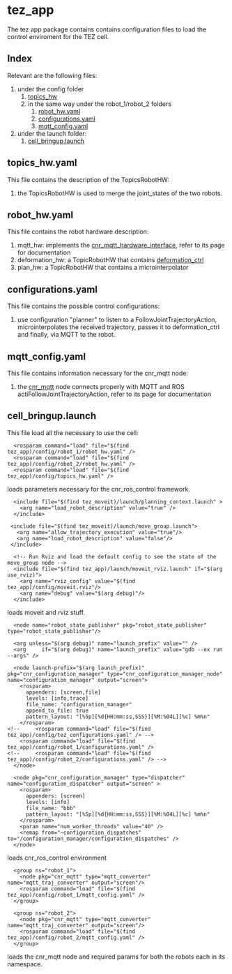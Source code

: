 # tez_app
The tez app package contains contains configuration files to load the control enviroment for the TEZ cell.
## Index
Relevant are the following files:
1. under the config folder
    1. [topics_hw](#thw)
    2. in the same way under the robot_1/robot_2 folders
        1. [robot_hw.yaml](#dchw)
        2. [configurations.yaml](#dcc)
        3. [mqtt_config.yaml](#mqc)
2. under the launch folder:
    1. [cell_bringup.launch](#cbu)

## topics_hw.yaml <a name="thw"></a>
This file contains the description of the TopicsRobotHW:
1. the TopicsRobotHW is used to merge the joint_states of the two robots.

## robot_hw.yaml <a name="dchw"></a>
This file contains the robot hardware description:
1. mqtt_hw: implements the [cnr_mqtt_hardware_interface](https://github.com/CNR-STIIMA-IRAS/cnr_mqtt_hardware_interface), refer to its page for documentation
2. deformation_hw: a TopicRobotHW that contains [deformation_ctrl](https://github.com/CNR-STIIMA-IRAS/deformation_ctrl)
3. plan_hw: a TopicRobotHW that contains a microinterpolator

## configurations.yaml <a name="dcc"></a>
This file contains the possible control configurations:
1. use configuration "planner" to listen to a FollowJointTrajectoryAction, microinterpolates the received trajectory, passes it to deformation_ctrl and finally, via MQTT to the robot.

## mqtt_config.yaml <a name="mqc"></a>
This file contains information necessary for the cnr_mqtt node:
1. the [cnr_mqtt](https://github.com/CNR-STIIMA-IRAS/cnr_mqtt) node connects properly with MQTT and ROS actiFollowJointTrajectoryAction, refer to its page for documentation

## cell_bringup.launch <a name="cbu"></a>
This file load all the necessary to use the cell:


```
  <rosparam command="load" file="$(find tez_app)/config/robot_1/robot_hw.yaml" />
  <rosparam command="load" file="$(find tez_app)/config/robot_2/robot_hw.yaml" />
  <rosparam command="load" file="$(find tez_app)/config/topics_hw.yaml" />
```
loads parameters necessary for the cnr_ros_control framework.
```
  <include file="$(find tez_moveit)/launch/planning_context.launch" >
    <arg name="load_robot_description" value="true" />
  </include>

 <include file="$(find tez_moveit)/launch/move_group.launch">
   <arg name="allow_trajectory_execution" value="true"/>
   <arg name="load_robot_description" value="false"/>
 </include>
 
  <!-- Run Rviz and load the default config to see the state of the move_group node -->
  <include file="$(find tez_app)/launch/moveit_rviz.launch" if="$(arg use_rviz)">
    <arg name="rviz_config" value="$(find tez_app)/config/moveit.rviz"/>
    <arg name="debug" value="$(arg debug)"/>
  </include>

```
loads moveit and rviz stuff.

```
  <node name="robot_state_publisher" pkg="robot_state_publisher" type="robot_state_publisher"/>

  <arg unless="$(arg debug)" name="launch_prefix" value="" />
  <arg     if="$(arg debug)" name="launch_prefix" value="gdb --ex run --args" />

  <node launch-prefix="$(arg launch_prefix)" pkg="cnr_configuration_manager" type="cnr_configuration_manager_node" name="configuration_manager" output="screen">
    <rosparam>
      appenders: [screen,file]
      levels: [info,trace]
      file_name: "configuration_manager"
      append_to_file: true
      pattern_layout: "[%5p][%d{HH:mm:ss,SSS}][%M:%04L][%c] %m%n"
    </rosparam>
<!--     <rosparam command="load" file="$(find tez_app)/config/tez_configurations.yaml" /> -->
    <rosparam command="load" file="$(find tez_app)/config/robot_1/configurations.yaml" />
<!--     <rosparam command="load" file="$(find tez_app)/config/robot_2/configurations.yaml" /> -->
  </node>

  <node pkg="cnr_configuration_manager" type="dispatcher" name="configuration_dispatcher" output="screen" >
    <rosparam>
      appenders: [screen]
      levels: [info]
      file_name: "bbb"
      pattern_layout: "[%5p][%d{HH:mm:ss,SSS}][%M:%04L][%c] %m%n"
    </rosparam>
    <param name="num_worker_threads" value="40" />
    <remap from="~configuration_dispatches" to="/configuration_manager/configuration_dispatches" />
  </node>
```
loads cnr_ros_control environment

```
  <group ns="robot_1">
    <node pkg="cnr_mqtt" type="mqtt_converter" name="mqtt_traj_converter" output="screen"/>
    <rosparam command="load" file="$(find tez_app)/config/robot_1/mqtt_config.yaml" />
  </group>
  
  <group ns="robot_2">
    <node pkg="cnr_mqtt" type="mqtt_converter" name="mqtt_traj_converter" output="screen"/>
    <rosparam command="load" file="$(find tez_app)/config/robot_2/mqtt_config.yaml" />
  </group>
```
loads the cnr_mqtt node and required params for both the robots each in its namespace.

